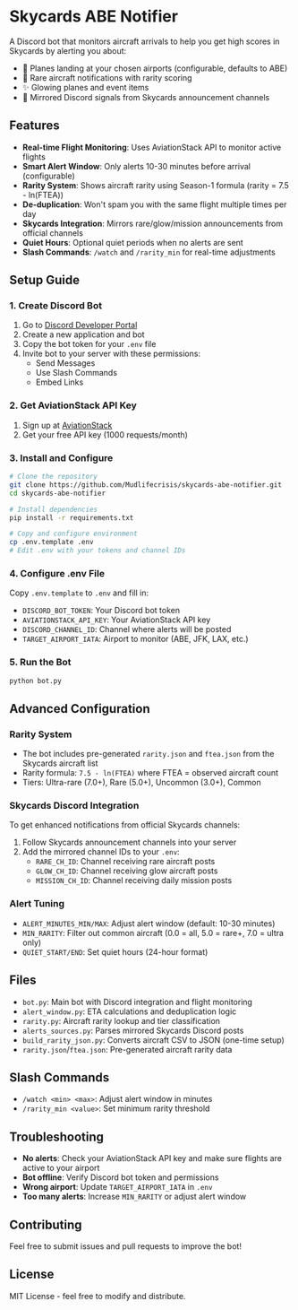 # Skycards ABE Notifier

A Discord bot that monitors aircraft arrivals to help you get high scores in Skycards by alerting you about:

- 🛬 Planes landing at your chosen airports (configurable, defaults to ABE)
- 💎 Rare aircraft notifications with rarity scoring
- ✨ Glowing planes and event items
- 🔄 Mirrored Discord signals from Skycards announcement channels

## Features

- **Real-time Flight Monitoring**: Uses AviationStack API to monitor active flights
- **Smart Alert Window**: Only alerts 10-30 minutes before arrival (configurable)
- **Rarity System**: Shows aircraft rarity using Season-1 formula (rarity = 7.5 - ln(FTEA))
- **De-duplication**: Won't spam you with the same flight multiple times per day
- **Skycards Integration**: Mirrors rare/glow/mission announcements from official channels
- **Quiet Hours**: Optional quiet periods when no alerts are sent
- **Slash Commands**: `/watch` and `/rarity_min` for real-time adjustments

## Setup Guide

### 1. Create Discord Bot

1. Go to [Discord Developer Portal](https://discord.com/developers/applications)
2. Create a new application and bot
3. Copy the bot token for your `.env` file
4. Invite bot to your server with these permissions:
   - Send Messages
   - Use Slash Commands
   - Embed Links

### 2. Get AviationStack API Key

1. Sign up at [AviationStack](https://aviationstack.com/)
2. Get your free API key (1000 requests/month)

### 3. Install and Configure

```bash
# Clone the repository
git clone https://github.com/Mudlifecrisis/skycards-abe-notifier.git
cd skycards-abe-notifier

# Install dependencies
pip install -r requirements.txt

# Copy and configure environment
cp .env.template .env
# Edit .env with your tokens and channel IDs
```

### 4. Configure .env File

Copy `.env.template` to `.env` and fill in:

- `DISCORD_BOT_TOKEN`: Your Discord bot token
- `AVIATIONSTACK_API_KEY`: Your AviationStack API key  
- `DISCORD_CHANNEL_ID`: Channel where alerts will be posted
- `TARGET_AIRPORT_IATA`: Airport to monitor (ABE, JFK, LAX, etc.)

### 5. Run the Bot

```bash
python bot.py
```

## Advanced Configuration

### Rarity System
- The bot includes pre-generated `rarity.json` and `ftea.json` from the Skycards aircraft list
- Rarity formula: `7.5 - ln(FTEA)` where FTEA = observed aircraft count
- Tiers: Ultra-rare (7.0+), Rare (5.0+), Uncommon (3.0+), Common

### Skycards Discord Integration
To get enhanced notifications from official Skycards channels:

1. Follow Skycards announcement channels into your server
2. Add the mirrored channel IDs to your `.env`:
   - `RARE_CH_ID`: Channel receiving rare aircraft posts
   - `GLOW_CH_ID`: Channel receiving glow aircraft posts  
   - `MISSION_CH_ID`: Channel receiving daily mission posts

### Alert Tuning
- `ALERT_MINUTES_MIN/MAX`: Adjust alert window (default: 10-30 minutes)
- `MIN_RARITY`: Filter out common aircraft (0.0 = all, 5.0 = rare+, 7.0 = ultra only)
- `QUIET_START/END`: Set quiet hours (24-hour format)

## Files

- `bot.py`: Main bot with Discord integration and flight monitoring
- `alert_window.py`: ETA calculations and deduplication logic
- `rarity.py`: Aircraft rarity lookup and tier classification
- `alerts_sources.py`: Parses mirrored Skycards Discord posts
- `build_rarity_json.py`: Converts aircraft CSV to JSON (one-time setup)
- `rarity.json`/`ftea.json`: Pre-generated aircraft rarity data

## Slash Commands

- `/watch <min> <max>`: Adjust alert window in minutes
- `/rarity_min <value>`: Set minimum rarity threshold

## Troubleshooting

- **No alerts**: Check your AviationStack API key and make sure flights are active to your airport
- **Bot offline**: Verify Discord bot token and permissions
- **Wrong airport**: Update `TARGET_AIRPORT_IATA` in `.env`
- **Too many alerts**: Increase `MIN_RARITY` or adjust alert window

## Contributing

Feel free to submit issues and pull requests to improve the bot!

## License

MIT License - feel free to modify and distribute.
